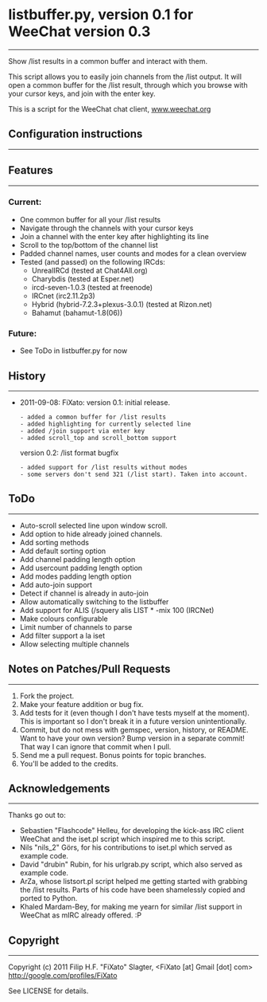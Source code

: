 # listbuffer.py, version 0.1 for WeeChat version 0.3
******************************************************************************

Show /list results in a common buffer and interact with them.

This script allows you to easily join channels from the /list output. 
It will open a common buffer for the /list result, through which you 
browse with your cursor keys, and join with the enter key.

This is a script for the WeeChat chat client, www.weechat.org


## Configuration instructions
******************************************************************************


## Features
******************************************************************************

### Current:

* One common buffer for all your /list results
* Navigate through the channels with your cursor keys
* Join a channel with the enter key after highlighting its line
* Scroll to the top/bottom of the channel list
* Padded channel names, user counts and modes for a clean overview
* Tested (and passed) on the following IRCds:
    * UnrealIRCd (tested at Chat4All.org)
    * Charybdis (tested at Esper.net)
    * ircd-seven-1.0.3 (tested at freenode) 
    * IRCnet (irc2.11.2p3)
    * Hybrid (hybrid-7.2.3+plexus-3.0.1) (tested at Rizon.net)
    * Bahamut (bahamut-1.8(06))

### Future:

* See ToDo in listbuffer.py for now

## History
******************************************************************************

*   2011-09-08: FiXato:
    version 0.1:  initial release.

        - added a common buffer for /list results
        - added highlighting for currently selected line
        - added /join support via enter key
        - added scroll_top and scroll_bottom support

    version 0.2:  /list format bugfix

        - added support for /list results without modes
        - some servers don't send 321 (/list start). Taken into account.

## ToDo
******************************************************************************

- Auto-scroll selected line upon window scroll.
- Add option to hide already joined channels.
- Add sorting methods
- Add default sorting option
- Add channel padding length option
- Add usercount padding length option
- Add modes padding length option
- Add auto-join support
- Detect if channel is already in auto-join
- Allow automatically switching to the listbuffer
- Add support for ALIS (/squery alis LIST * -mix 100 (IRCNet)
- Make colours configurable
- Limit number of channels to parse
- Add filter support a la iset
- Allow selecting multiple channels

## Notes on Patches/Pull Requests
******************************************************************************

1. Fork the project.
2. Make your feature addition or bug fix.
3. Add tests for it (even though I don't have tests myself at the moment). 
  This is important so I don't break it in a future version unintentionally.
4. Commit, but do not mess with gemspec, version, history, or README.
  Want to have your own version? Bump version in a separate commit!
  That way I can ignore that commit when I pull.
5. Send me a pull request. Bonus points for topic branches.
6. You'll be added to the credits.

## Acknowledgements
******************************************************************************

Thanks go out to:

* Sebastien "Flashcode" Helleu, for developing the kick-ass IRC client WeeChat
    and the iset.pl script which inspired me to this script.
* Nils "nils_2" Görs, for his contributions to iset.pl which served as
    example code.
* David "drubin" Rubin, for his urlgrab.py script, which also served
    as example code.
* ArZa, whose listsort.pl script helped me getting started with 
    grabbing the /list results. Parts of his code have been shamelessly
    copied and ported to Python.
* Khaled Mardam-Bey, for making me yearn for similar /list support in 
    WeeChat as mIRC already offered. :P


## Copyright
******************************************************************************

Copyright (c) 2011 Filip H.F. "FiXato" Slagter,
    <FiXato [at] Gmail [dot] com>
    http://google.com/profiles/FiXato

See LICENSE for details.